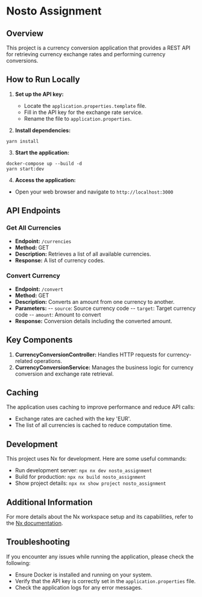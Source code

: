 # Nosto Assignment

## Overview

This project is a currency conversion application that provides a REST API for retrieving currency exchange rates and performing currency conversions.

## How to Run Locally

1. **Set up the API key:**

   - Locate the `application.properties.template` file.
   - Fill in the API key for the exchange rate service.
   - Rename the file to `application.properties`.

2. **Install dependencies:**

```
yarn install
```

3. **Start the application:**

```
docker-compose up --build -d
yarn start:dev
```

4. **Access the application:**

- Open your web browser and navigate to `http://localhost:3000`

## API Endpoints

### Get All Currencies

- **Endpoint:** `/currencies`
- **Method:** GET
- **Description:** Retrieves a list of all available currencies.
- **Response:** A list of currency codes.

### Convert Currency

- **Endpoint:** `/convert`
- **Method:** GET
- **Description:** Converts an amount from one currency to another.
- **Parameters:**
  -- `source`: Source currency code
  -- `target`: Target currency code
  -- `amount`: Amount to convert
- **Response:** Conversion details including the converted amount.

## Key Components

1. **CurrencyConversionController:** Handles HTTP requests for currency-related operations.
2. **CurrencyConversionService:** Manages the business logic for currency conversion and exchange rate retrieval.

## Caching

The application uses caching to improve performance and reduce API calls:

- Exchange rates are cached with the key 'EUR'.
- The list of all currencies is cached to reduce computation time.

## Development

This project uses Nx for development. Here are some useful commands:

- Run development server: `npx nx dev nosto_assignment`
- Build for production: `npx nx build nosto_assignment`
- Show project details: `npx nx show project nosto_assignment`

## Additional Information

For more details about the Nx workspace setup and its capabilities, refer to the [Nx documentation](https://nx.dev/nx-api/next).

## Troubleshooting

If you encounter any issues while running the application, please check the following:

- Ensure Docker is installed and running on your system.
- Verify that the API key is correctly set in the `application.properties` file.
- Check the application logs for any error messages.
